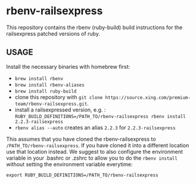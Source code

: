 # rbenv-railsexpress

This repository contains the rbenv (ruby-build) build instructions for the
railsexpress patched versions of ruby.

## USAGE

Install the necessary binaries with homebrew first:

- `brew install rbenv`
- `brew install rbenv-aliases`
- `brew install ruby-build`
- clone this repository with `git clone https://source.xing.com/premium-team/rbenv-railsexpress.git`.
- install a railsexpressed version, e.g. : `RUBY_BUILD_DEFINITIONS=/PATH_TO/rbenv-railsexpress rbenv install 2.2.3-railsexpress`
- `rbenv alias --auto` creates an alias `2.2.3` for `2.2.3-railsexpress`

This assumes that you have cloned the rbenv-railsexpress to
`/PATH_TO/rbenv-railsexpress`. If you have cloned it into a different
location use that location instead.
We suggest to also configure the environment variable in your .bashrc or .zshrc
to allow you to do the `rbenv install` without setting the environment variable
everytime:

```
export RUBY_BUILD_DEFINITIONS=/PATH_TO/rbenv-railsexpress
```
